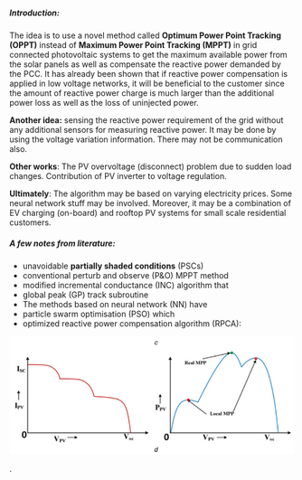 ##### Introduction:

The idea is to use a novel method called **Optimum Power Point Tracking (OPPT)** instead of **Maximum Power Point Tracking (MPPT)** in grid connected photovoltaic systems to get the maximum available power from the solar panels as well as compensate the reactive power demanded by the PCC. It has already been shown that if reactive power compensation is applied in low voltage networks, it will be beneficial to the customer since the amount of reactive power charge is much larger than the additional power loss as well as the loss of uninjected power.

**Another idea:** sensing the reactive power requirement of the grid without any additional sensors for measuring reactive power. It may be done by using the voltage variation information. There may not be communication also.

**Other works**: The PV overvoltage (disconnect) problem due to sudden load changes. Contribution of PV inverter to voltage regulation.

**Ultimately**: The algorithm may be based on varying electricity prices. Some neural network stuff may be involved. Moreover, it may be a combination of EV charging (on-board) and rooftop PV systems for small scale residential customers.

##### A few notes from literature:

* unavoidable **partially shaded conditions** (PSCs)
* conventional perturb and observe (P&O) MPPT method
* modified incremental conductance (INC) algorithm that
* global peak (GP) track subroutine
* The methods based on neural network (NN) have
* particle swarm optimisation (PSO) which
* optimized reactive power compensation algorithm (RPCA):

![Local and global MPPs under partial shaded conditions](./shaded.png)


.
